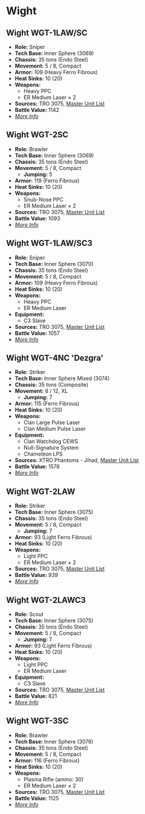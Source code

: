 # Wight
## Wight WGT-1LAW/SC
- **Role:** Sniper
- **Tech Base:** Inner Sphere (3069)
- **Chassis:** 35 tons (Endo Steel)
- **Movement:** 5 / 8, Compact
- **Armor:** 109 (Heavy Ferro Fibrous)
- **Heat Sinks:** 10 (20)
- **Weapons:**
  - Heavy PPC
  - ER Medium Laser × 2
- **Sources:** TRO 3075, [Master Unit List](http://masterunitlist.info/Unit/Details/3546/wight-wgt-1lawsc)
- **Battle Value:** 1142
- [*More Info*](wight/wight_wgt-1law_sc.md)

## Wight WGT-2SC
- **Role:** Brawler
- **Tech Base:** Inner Sphere (3069)
- **Chassis:** 35 tons (Endo Steel)
- **Movement:** 5 / 8, Compact
  - **Jumping:** 5
- **Armor:** 119 (Ferro Fibrous)
- **Heat Sinks:** 10 (20)
- **Weapons:**
  - Snub-Nose PPC
  - ER Medium Laser × 2
- **Sources:** TRO 3075, [Master Unit List](http://masterunitlist.info/Unit/Details/3550/wight-wgt-2sc)
- **Battle Value:** 1093
- [*More Info*](wight/wight_wgt-2sc.md)

## Wight WGT-1LAW/SC3
- **Role:** Sniper
- **Tech Base:** Inner Sphere (3070)
- **Chassis:** 35 tons (Endo Steel)
- **Movement:** 5 / 8, Compact
- **Armor:** 109 (Heavy Ferro Fibrous)
- **Heat Sinks:** 10 (20)
- **Weapons:**
  - Heavy PPC
  - ER Medium Laser
- **Equipment:**
  - C3 Slave
- **Sources:** TRO 3075, [Master Unit List](http://masterunitlist.info/Unit/Details/3547/wight-wgt-1lawsc3)
- **Battle Value:** 1057
- [*More Info*](wight/wight_wgt-1law_sc3.md)

## Wight WGT-4NC 'Dezgra'
- **Role:** Striker
- **Tech Base:** Inner Sphere Mixed (3074)
- **Chassis:** 35 tons (Composite)
- **Movement:** 8 / 12, XL
  - **Jumping:** 7
- **Armor:** 115 (Ferro Fibrous)
- **Heat Sinks:** 10 (20)
- **Weapons:**
  - Clan Large Pulse Laser
  - Clan Medium Pulse Laser
- **Equipment:**
  - Clan Watchdog CEWS
  - Null-Signature System
  - Chameleon LPS
- **Sources:** XTRO Phantoms - Jihad, [Master Unit List](http://masterunitlist.info/Unit/Details/5600/wight-wgt-4nc-dezgra)
- **Battle Value:** 1578
- [*More Info*](wight/wight_wgt-4nc_'dezgra'.md)

## Wight WGT-2LAW
- **Role:** Striker
- **Tech Base:** Inner Sphere (3075)
- **Chassis:** 35 tons (Endo Steel)
- **Movement:** 5 / 8, Compact
  - **Jumping:** 7
- **Armor:** 93 (Light Ferro Fibrous)
- **Heat Sinks:** 10 (20)
- **Weapons:**
  - Light PPC
  - ER Medium Laser × 2
- **Sources:** TRO 3075, [Master Unit List](http://masterunitlist.info/Unit/Details/3548/wight-wgt-2law)
- **Battle Value:** 939
- [*More Info*](wight/wight_wgt-2law.md)

## Wight WGT-2LAWC3
- **Role:** Scout
- **Tech Base:** Inner Sphere (3075)
- **Chassis:** 35 tons (Endo Steel)
- **Movement:** 5 / 8, Compact
  - **Jumping:** 7
- **Armor:** 93 (Light Ferro Fibrous)
- **Heat Sinks:** 10 (20)
- **Weapons:**
  - Light PPC
  - ER Medium Laser
- **Equipment:**
  - C3 Slave
- **Sources:** TRO 3075, [Master Unit List](http://masterunitlist.info/Unit/Details/3549/wight-wgt-2lawc3)
- **Battle Value:** 821
- [*More Info*](wight/wight_wgt-2lawc3.md)

## Wight WGT-3SC
- **Role:** Brawler
- **Tech Base:** Inner Sphere (3076)
- **Chassis:** 35 tons (Endo Steel)
- **Movement:** 5 / 8, Compact
- **Armor:** 116 (Ferro Fibrous)
- **Heat Sinks:** 10 (20)
- **Weapons:**
  - Plasma Rifle (ammo: 30)
  - ER Medium Laser × 2
- **Sources:** TRO 3075, [Master Unit List](http://masterunitlist.info/Unit/Details/3551/wight-wgt-3sc)
- **Battle Value:** 1125
- [*More Info*](wight/wight_wgt-3sc.md)

